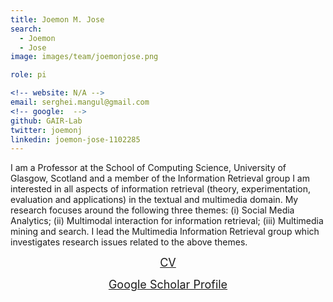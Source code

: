 ```yaml
---
title: Joemon M. Jose
search:
  - Joemon 
  - Jose
image: images/team/joemonjose.png

role: pi

<!-- website: N/A -->
email: serghei.mangul@gmail.com
<!-- google:  -->
github: GAIR-Lab
twitter: joemonj
linkedin: joemon-jose-1102285
---
```



I am a Professor at the School of Computing Science, University of Glasgow, Scotland and a member of the Information Retrieval group I am interested in all aspects of information retrieval (theory, experimentation, evaluation and applications) in the textual and multimedia domain. My research focuses around the following three themes: (i) Social Media Analytics; (ii) Multimodal interaction for information retrieval; (iii) Multimedia mining and search. I lead the Multimedia Information Retrieval group which investigates research issues related to the above themes.
<center><a target="_blank" style="font-size: 18px" href="https://www.dcs.gla.ac.uk/~jj/">CV</a></center>
<p></p>
<center><a target="_blank" style="font-size: 18px" href="https://scholar.google.com/citations?user=7t8ha2sAAAAJ&hl=en&oi=ao">Google Scholar Profile</a></center>
